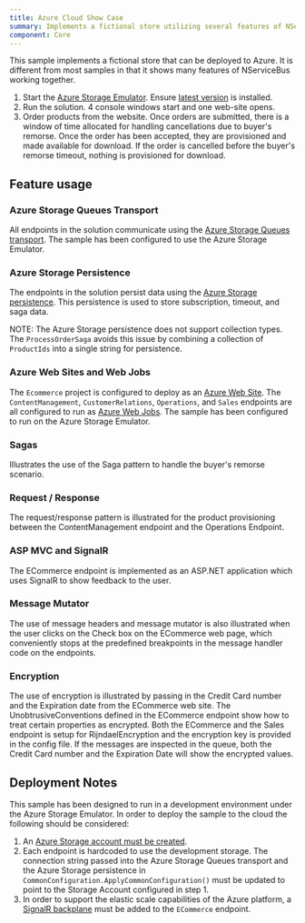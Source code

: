 ```yaml
---
title: Azure Cloud Show Case
summary: Implements a fictional store utilizing several features of NServiceBus.
component: Core
---
```


This sample implements a fictional store that can be deployed to Azure. It is different from most samples in that it shows many features of NServiceBus working together.

1. Start the [Azure Storage Emulator](https://azure.microsoft.com/en-us/documentation/articles/storage-use-emulator/). Ensure [latest version](https://go.microsoft.com/fwlink/?linkid=717179&clcid=0x409) is installed.
2. Run the solution. 4 console windows start and one web-site opens.
3. Order products from the website. Once orders are submitted, there is a window of time allocated for handling cancellations due to buyer's remorse. Once the order has been accepted, they are provisioned and made available for download. If the order is cancelled before the buyer's remorse timeout, nothing is provisioned for download.


## Feature usage


### Azure Storage Queues Transport

All endpoints in the solution communicate using the [Azure Storage Queues transport](/nservicebus/azure-storage-queues/index.md). The sample has been configured to use the Azure Storage Emulator. 


### Azure Storage Persistence

The endpoints in the solution persist data using the [Azure Storage persistence](/nservicebus/azure-storage-persistence/index.md). This persistence is used to store subscription, timeout, and saga data.

NOTE: The Azure Storage persistence does not support collection types. The `ProcessOrderSaga` avoids this issue by combining a collection of `ProductIds` into a single string for persistence.


### Azure Web Sites and Web Jobs

The `Ecommerce` project is configured to deploy as an [Azure Web Site](https://azure.microsoft.com/en-us/services/app-service/web/). The `ContentManagement`, `CustomerRelations`, `Operations`, and `Sales` endpoints are all configured to run as [Azure Web Jobs](https://docs.microsoft.com/en-us/azure/app-service-web/websites-webjobs-resources). The sample has been configured to run on the Azure Storage Emulator. 


### Sagas

Illustrates the use of the Saga pattern to handle the buyer's remorse scenario.


### Request / Response

The request/response pattern is illustrated for the product provisioning between the ContentManagement endpoint and the Operations Endpoint.


### ASP MVC and SignalR

The ECommerce endpoint is implemented as an ASP.NET application which uses SignalR to show feedback to the user.


### Message Mutator

The use of message headers and message mutator is also illustrated when the user clicks on the Check box on the ECommerce web page, which conveniently stops at the predefined breakpoints in the message handler code on the endpoints.


### Encryption

The use of encryption is illustrated by passing in the Credit Card number and the Expiration date from the ECommerce web site. The UnobtrusiveConventions defined in the ECommerce endpoint show how to treat certain properties as encrypted. Both the ECommerce and the Sales endpoint is setup for RijndaelEncryption and the encryption key is provided in the config file. If the messages are inspected in the queue, both the Credit Card number and the Expiration Date will show the encrypted values. 


## Deployment Notes

This sample has been designed to run in a development environment under the Azure Storage Emulator. In order to deploy the sample to the cloud the following should be considered:

1. An [Azure Storage account must be created](https://docs.microsoft.com/en-us/azure/storage/storage-create-storage-account#create-a-storage-account).  
2. Each endpoint is hardcoded to use the development storage. The connection string passed into the Azure Storage Queues transport and the Azure Storage persistence in `CommonConfiguration.ApplyCommonConfiguration()` must be updated to point to the Storage Account configured in step 1.
3. In order to support the elastic scale capabilities of the Azure platform, a [SignalR backplane](https://www.asp.net/signalr/overview/performance/scaleout-in-signalr) must be added to the `ECommerce` endpoint. 